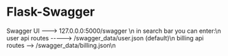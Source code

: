 # Flask-Swagger
Swagger UI ---> 127.0.0.0:5000/swagger \n
in search bar you can enter:\n
  user api routes -----> /swagger_data/user.json (default)\n
  billing api routes --> /swagger_data/billing.json\n

